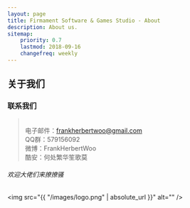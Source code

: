 ```yaml
---
layout: page
title: Firmament Software & Games Studio - About
description: About us.
sitemap:
    priority: 0.7
    lastmod: 2018-09-16
    changefreq: weekly
---
```

## 关于我们



### 联系我们

> <br>电子邮件：frankherbertwoo@gmail.com 
> <br>QQ群：579156092 
> <br>微博：FrankHerbertWoo
> <br>酷安：何处繁华笙歌莫



###### 欢迎大佬们来撩撩骚
<span class="image center"><img src="{{ "/images/logo.png" | absolute_url }}" alt="" /></span>
